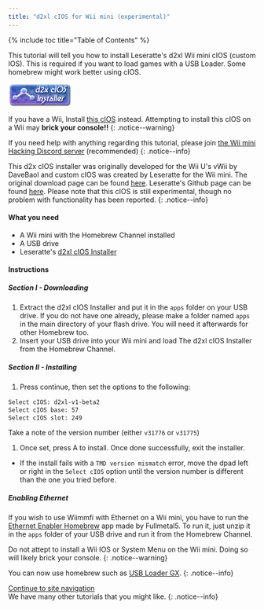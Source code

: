 ```yaml
---
title: "d2xl cIOS for Wii mini (experimental)"
---
```


{% include toc title="Table of Contents" %}

This tutorial will tell you how to install Leseratte's d2xl Wii mini cIOS (custom IOS). This is required if you want to load games with a USB Loader. Some homebrew might work better using cIOS.

![d2x cIOS Installer](/images/cIOS.png)

If you have a Wii, Install [this cIOS](cios) instead. Attempting to install this cIOS on a Wii may **brick your console!!**
{: .notice--warning}

If you need help with anything regarding this tutorial, please join [the Wii mini Hacking Discord server](https://discord.gg/6ryxnkS) (recommended)
{: .notice--info}

This d2x cIOS installer was originally developed for the Wii U's vWii by DaveBaol and custom cIOS was created by Leseratte for the Wii mini. The original download page can be found [here](https://wii.leseratte10.de/d2xl-cIOS/). Leseratte's Github page can be found [here](https://github.com/Leseratte10/d2xl-cios). Please note that this cIOS is still experimental, though no problem with functionality has been reported.
{: .notice--info}

#### What you need

* A Wii mini with the Homebrew Channel installed
* A USB drive
* Leseratte's [d2xl cIOS Installer](/assets/files/d2xl_wii_mini_cIOS_installer_v1_beta2.zip)

#### Instructions

##### Section I - Downloading

1. Extract the d2xl cIOS Installer and put it in the `apps` folder on your USB drive. If you do not have one already, please make a folder named `apps` in the main directory of your flash drive. You will need it afterwards for other Homebrew too.
1. Insert your USB drive into your Wii mini and load The d2xl cIOS Installer from the Homebrew Channel.

##### Section II - Installing

1. Press continue, then set the options to the following:
```
Select cIOS: d2xl-v1-beta2
Select cIOS base: 57
Select cIOS slot: 249
```

Take a note of the version number (either `v31776` or `v31775`)
1. Once set, press A to install. Once done successfully, exit the installer.
  - If the install fails with a `TMD version mismatch` error, move the dpad left or right in the `Select cIOS` option until the version number is different than the one you tried before.


##### Enabling Ethernet
If you wish to use Wiimmfi with Ethernet on a Wii mini, you have to run the [Ethernet Enabler Homebrew](/assets/files/Wii_Mini_Ethernet_Enable.zip) app made by Fullmetal5. To run it, just unzip it in the `apps` folder of your USB drive and run it from the Homebrew Channel.

Do not attept to install a Wii IOS or System Menu on the Wii mini. Doing so will likely brick your console.
{: .notice--warning}

You can now use homebrew such as [USB Loader GX](usbloadergx).
{: .notice--info}

[Continue to site navigation](site-navigation)<br>
We have many other tutorials that you might like.
{: .notice--info}
